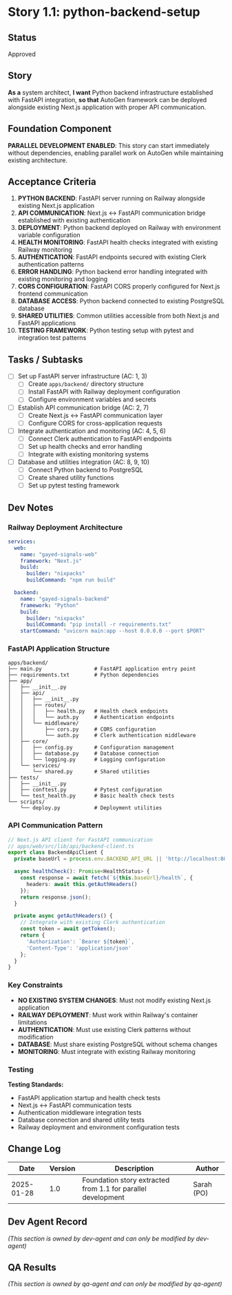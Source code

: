 # Story 1.1: python-backend-setup

## Status
Approved

## Story
**As a** system architect,
**I want** Python backend infrastructure established with FastAPI integration,
**so that** AutoGen framework can be deployed alongside existing Next.js application with proper API communication.

## Foundation Component
**PARALLEL DEVELOPMENT ENABLED**: This story can start immediately without dependencies, enabling parallel work on AutoGen while maintaining existing architecture.

## Acceptance Criteria
1. **PYTHON BACKEND**: FastAPI server running on Railway alongside existing Next.js application
2. **API COMMUNICATION**: Next.js ↔ FastAPI communication bridge established with existing authentication
3. **DEPLOYMENT**: Python backend deployed on Railway with environment variable configuration
4. **HEALTH MONITORING**: FastAPI health checks integrated with existing Railway monitoring
5. **AUTHENTICATION**: FastAPI endpoints secured with existing Clerk authentication patterns
6. **ERROR HANDLING**: Python backend error handling integrated with existing monitoring and logging
7. **CORS CONFIGURATION**: FastAPI CORS properly configured for Next.js frontend communication
8. **DATABASE ACCESS**: Python backend connected to existing PostgreSQL database
9. **SHARED UTILITIES**: Common utilities accessible from both Next.js and FastAPI applications
10. **TESTING FRAMEWORK**: Python testing setup with pytest and integration test patterns

## Tasks / Subtasks
- [ ] Set up FastAPI server infrastructure (AC: 1, 3)
  - [ ] Create `apps/backend/` directory structure
  - [ ] Install FastAPI with Railway deployment configuration
  - [ ] Configure environment variables and secrets
- [ ] Establish API communication bridge (AC: 2, 7)
  - [ ] Create Next.js ↔ FastAPI communication layer
  - [ ] Configure CORS for cross-application requests
- [ ] Integrate authentication and monitoring (AC: 4, 5, 6)
  - [ ] Connect Clerk authentication to FastAPI endpoints
  - [ ] Set up health checks and error handling
  - [ ] Integrate with existing monitoring systems
- [ ] Database and utilities integration (AC: 8, 9, 10)
  - [ ] Connect Python backend to PostgreSQL
  - [ ] Create shared utility functions
  - [ ] Set up pytest testing framework

## Dev Notes

### Railway Deployment Architecture
```yaml
services:
  web:
    name: "gayed-signals-web"
    framework: "Next.js"
    build:
      builder: "nixpacks"
      buildCommand: "npm run build"

  backend:
    name: "gayed-signals-backend"
    framework: "Python"
    build:
      builder: "nixpacks"
      buildCommand: "pip install -r requirements.txt"
    startCommand: "uvicorn main:app --host 0.0.0.0 --port $PORT"
```

### FastAPI Application Structure
```
apps/backend/
├── main.py                 # FastAPI application entry point
├── requirements.txt        # Python dependencies
├── app/
│   ├── __init__.py
│   ├── api/
│   │   ├── __init__.py
│   │   ├── routes/
│   │   │   ├── health.py   # Health check endpoints
│   │   │   └── auth.py     # Authentication endpoints
│   │   └── middleware/
│   │       ├── cors.py     # CORS configuration
│   │       └── auth.py     # Clerk authentication middleware
│   ├── core/
│   │   ├── config.py       # Configuration management
│   │   ├── database.py     # Database connection
│   │   └── logging.py      # Logging configuration
│   └── services/
│       └── shared.py       # Shared utilities
├── tests/
│   ├── __init__.py
│   ├── conftest.py         # Pytest configuration
│   └── test_health.py      # Basic health check tests
└── scripts/
    └── deploy.py           # Deployment utilities
```

### API Communication Pattern
```typescript
// Next.js API client for FastAPI communication
// apps/web/src/lib/api/backend-client.ts
export class BackendApiClient {
  private baseUrl = process.env.BACKEND_API_URL || 'http://localhost:8000';

  async healthCheck(): Promise<HealthStatus> {
    const response = await fetch(`${this.baseUrl}/health`, {
      headers: await this.getAuthHeaders()
    });
    return response.json();
  }

  private async getAuthHeaders() {
    // Integrate with existing Clerk authentication
    const token = await getToken();
    return {
      'Authorization': `Bearer ${token}`,
      'Content-Type': 'application/json'
    };
  }
}
```

### Key Constraints
- **NO EXISTING SYSTEM CHANGES**: Must not modify existing Next.js application
- **RAILWAY DEPLOYMENT**: Must work within Railway's container limitations
- **AUTHENTICATION**: Must use existing Clerk patterns without modification
- **DATABASE**: Must share existing PostgreSQL without schema changes
- **MONITORING**: Must integrate with existing Railway monitoring

### Testing
**Testing Standards:**
- FastAPI application startup and health check tests
- Next.js ↔ FastAPI communication tests
- Authentication middleware integration tests
- Database connection and shared utility tests
- Railway deployment and environment configuration tests

## Change Log
| Date | Version | Description | Author |
|------|---------|-------------|--------|
| 2025-01-28 | 1.0 | Foundation story extracted from 1.1 for parallel development | Sarah (PO) |

## Dev Agent Record
_(This section is owned by dev-agent and can only be modified by dev-agent)_

## QA Results
_(This section is owned by qa-agent and can only be modified by qa-agent)_